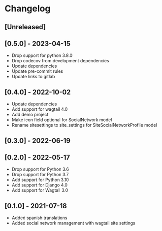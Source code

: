 # Changelog

## [Unreleased]

## [0.5.0] - 2023-04-15

- Drop support for python 3.8.0
- Drop codecov from development dependencies
- Update dependencies
- Update pre-commit rules
- Update links to gitlab

## [0.4.0] - 2022-10-02

- Update dependencies
- Add support for wagtail 4.0
- Add demo project
- Make icon field optional for SocialNetwork model
- Rename sitesettings to site_settings for SiteSocialNetworkProfile model

## [0.3.0] - 2022-06-19

## [0.2.0] - 2022-05-17

- Drop support for Python 3.6
- Drop support for Python 3.7
- Add support for Python 3.10
- Add support for Django 4.0
- Add support for Wagtail 3.0

## [0.1.0] - 2021-07-18

- Added spanish translations
- Added social network management with wagtail site settings
